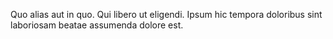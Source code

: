 Quo alias aut in quo.
Qui libero ut eligendi.
Ipsum hic tempora doloribus sint laboriosam beatae assumenda dolore est.